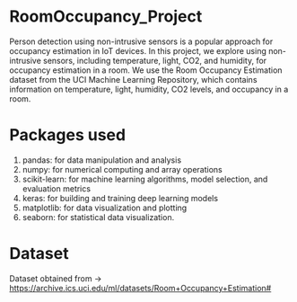 # RoomOccupancy_Project
  Person detection using non-intrusive sensors is a popular approach for occupancy estimation in IoT devices. In this project, we explore using non-intrusive sensors, including temperature, light, CO2, and humidity, for occupancy estimation in a room. We use the Room Occupancy Estimation dataset from the UCI Machine Learning Repository, which contains information on temperature, light, humidity, CO2 levels, and occupancy in a room. 

# Packages used
1. pandas: for data manipulation and analysis
2. numpy: for numerical computing and array operations
3. scikit-learn: for machine learning algorithms, model selection, and evaluation metrics
4. keras: for building and training deep learning models
5. matplotlib: for data visualization and plotting
6. seaborn: for statistical data visualization.

# Dataset
Dataset obtained from -> https://archive.ics.uci.edu/ml/datasets/Room+Occupancy+Estimation#
